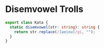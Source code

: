 # Disemvowel Trolls
```typescript
export class Kata {
  static disemvowel(str: string): string {
    return str.replace(/[aeiou]/gi, "");
  }
}
```